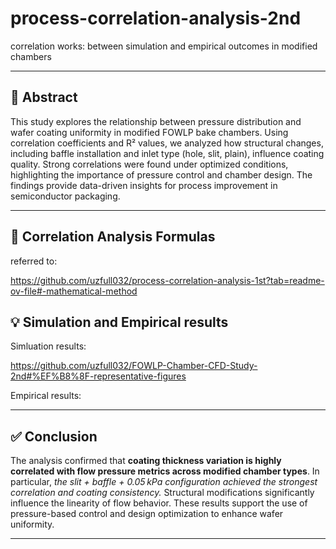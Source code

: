 # process-correlation-analysis-2nd
correlation works: between simulation and empirical outcomes in modified chambers

---

## 📄 Abstract

This study explores the relationship between pressure distribution and wafer coating uniformity in modified FOWLP bake chambers. Using correlation coefficients and R² values, we analyzed how structural changes, including baffle installation and inlet type (hole, slit, plain), influence coating quality. Strong correlations were found under optimized conditions, highlighting the importance of pressure control and chamber design. The findings provide data-driven insights for process improvement in semiconductor packaging.

---

## 📐 Correlation Analysis Formulas
referred to:

https://github.com/uzfull032/process-correlation-analysis-1st?tab=readme-ov-file#-mathematical-method

## 💡 Simulation and Empirical results

Simluation results:

https://github.com/uzfull032/FOWLP-Chamber-CFD-Study-2nd#%EF%B8%8F-representative-figures

Empirical results:



---

## ✅ Conclusion

The analysis confirmed that **coating thickness variation is highly correlated with flow pressure metrics across modified chamber types**. In particular, *the slit + baffle + 0.05 kPa configuration achieved the strongest correlation and coating consistency.* Structural modifications significantly influence the linearity of flow behavior. These results support the use of pressure-based control and design optimization to enhance wafer uniformity.

---
